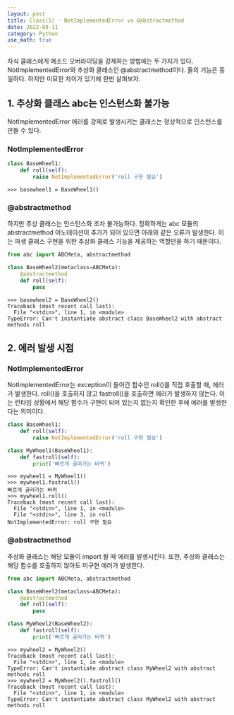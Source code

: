 ```yaml
---
layout: post
title: Class(5) - NotImplementedError vs @abstractmethod
date: 2022-08-11
category: Python
use_math: true
---
```


자식 클래스에게 메소드 오버라이딩을 강제하는 방법에는 두 가지가 있다. NotImplementedError와 추상화 클래스인 @abstractmethod이다.
둘의 기능은 동일하다. 하지만 미묘한 차이가 있기에 한번 살펴보자.



## 1. 추상화 클래스 abc는 인스턴스화 불가능

NotImplementedError 에러를 강제로 발생시키는 클래스는 정상적으로 인스턴스를 만들 수 있다. 

### NotImplementedError

```python
class BaseWheel1:
    def roll(self):
        raise NotImplementedError('roll 구현 필요')
```

```
>>> basewheel1 = BaseWheel1()
```

### @abstractmethod

하지만 추상 클래스는 인스턴스화 조차 불가능하다. 
정확하게는 abc 모듈의 abstractmethod 어노테이션이 추가가 되어 있으면 아래와 같은 오류가 발생한다. 
이는 파생 클래스 구현을 위한 추상화 클래스 기능을 제공하는 역할만을 하기 때문이다.

```python
from abc import ABCMeta, abstractmethod

class BaseWheel2(metaclass=ABCMeta):
    @abstractmethod
    def roll(self):
        pass
```

```
>>> basewheel2 = BaseWheel2()
Traceback (most recent call last):
  File "<stdin>", line 1, in <module>
TypeError: Can't instantiate abstract class BaseWheel2 with abstract methods roll
```


## 2. 에러 발생 시점

### NotImplementedError

NotImplementedError는 exception이 들어간 함수인 roll()를 직접 호출할 때, 에러가 발생한다. roll()을 호출하지 않고 fastroll()을 호출하면 에러가 발생하지 않는다.
이는 런타임 상황에서 해당 함수가 구현이 되어 있는지 없는지 확인한 후에 에러를 발생한다는 의미이다. 

```python
class BaseWheel1:
    def roll(self):
        raise NotImplementedError('roll 구현 필요')

class MyWheel1(BaseWheel1):
    def fastroll(self):
        print('빠르게 굴러가는 바퀴')
```

```
>>> mywheel1 = MyWheel1()
>>> mywheel1.fastroll()
빠르게 굴러가는 바퀴
>>> mywheel1.roll()
Traceback (most recent call last):
  File "<stdin>", line 1, in <module>
  File "<stdin>", line 3, in roll
NotImplementedError: roll 구현 필요
```

### @abstractmethod

추상화 클래스는 해당 모듈이 import 될 때 에러를 발생시킨다. 
또한, 추상화 클래스는 해당 함수를 호출하지 않아도 미구현 에러가 발생한다. 

```python
from abc import ABCMeta, abstractmethod

class BaseWheel2(metaclass=ABCMeta):
    @abstractmethod
    def roll(self):
        pass

class MyWheel2(BaseWheel2):
    def fastroll(self):
        print('빠르게 굴러가는 바퀴')
```

```
>>> mywheel2 = MyWheel2()
Traceback (most recent call last):
  File "<stdin>", line 1, in <module>
TypeError: Can't instantiate abstract class MyWheel2 with abstract methods roll
>>> mywheel2 = MyWheel2().fastroll()
Traceback (most recent call last):
  File "<stdin>", line 1, in <module>
TypeError: Can't instantiate abstract class MyWheel2 with abstract methods roll
```
